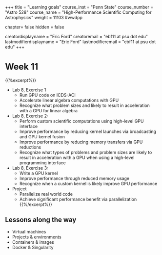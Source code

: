 +++
title = "Learning goals"
course_inst = "Penn State"
course_number = "Astro 528"
course_name = "High-Performance Scientific Computing for Astrophysics"
weight = 11103  #wwdpp

chapter= false
hidden = false

creatordisplayname = "Eric Ford"
creatoremail = "ebf11 at psu dot edu"
lastmodifierdisplayname = "Eric Ford"
lastmodifieremail = "ebf11 at psu dot edu"
+++

# Week 11

{{%excerpt%}}
- Lab 8, Exercise 1
   - Run GPU code on ICDS-ACI
   - Accelerate linear algebra computations with GPU
   - Recognize what problem sizes and likely to result in acceleration with a GPU for linear algebra
- Lab 8, Exercise 2:
   - Perform custom scientific computations using high-level GPU interface
   - Improve performance by reducing kernel launches via broadcasting and GPU kernel fusion
   - Improve performance by reducing memory transfers via GPU reductions
   - Recognize what types of problems and problem sizes are likely to result in acceleration with a GPU  when using a high-level programming interface
- Lab 8, Exercise 3:
   - Write a GPU kernel
   - Improve performance through reduced memory usage
   - Recognize when a custom kernel is likely improve GPU performance
- Project
   - Parallelize real world code
   - Achieve significant performance benefit via parallelization
{{%/excerpt%}}

## Lessons along the way
- Virtual machines
- Projects & environments
- Containers & images
- Docker & Singularity
